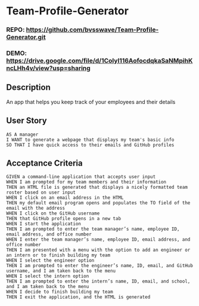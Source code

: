 # Team-Profile-Generator

### REPO: https://github.com/bvsswave/Team-Profile-Generator.git
### DEMO: https://drive.google.com/file/d/1CoIyI116AofocdqkaSaNMpihKncLHh4v/view?usp=sharing

## Description
An app that helps you keep track of your employees and their details

## User Story
```
AS A manager
I WANT to generate a webpage that displays my team's basic info
SO THAT I have quick access to their emails and GitHub profiles
```

## Acceptance Criteria
```
GIVEN a command-line application that accepts user input
WHEN I am prompted for my team members and their information
THEN an HTML file is generated that displays a nicely formatted team roster based on user input
WHEN I click on an email address in the HTML
THEN my default email program opens and populates the TO field of the email with the address
WHEN I click on the GitHub username
THEN that GitHub profile opens in a new tab
WHEN I start the application
THEN I am prompted to enter the team manager’s name, employee ID, email address, and office number
WHEN I enter the team manager’s name, employee ID, email address, and office number
THEN I am presented with a menu with the option to add an engineer or an intern or to finish building my team
WHEN I select the engineer option
THEN I am prompted to enter the engineer’s name, ID, email, and GitHub username, and I am taken back to the menu
WHEN I select the intern option
THEN I am prompted to enter the intern’s name, ID, email, and school, and I am taken back to the menu
WHEN I decide to finish building my team
THEN I exit the application, and the HTML is generated



